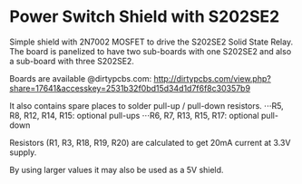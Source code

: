 Power Switch Shield with S202SE2
================================

Simple shield with 2N7002 MOSFET to drive the S202SE2 Solid State Relay.
The board is panelized to have two sub-boards with one S202SE2 and also
a sub-board with three S202SE2.

Boards are available @dirtypcbs.com: http://dirtypcbs.com/view.php?share=17641&accesskey=2531b32f0bd15d34d1d7f6f8c30357b9

It also contains spare places to solder pull-up / pull-down resistors.
⋅⋅⋅R5, R8, R12, R14, R15: optional pull-ups
⋅⋅⋅R6, R7, R13, R15, R17: optional pull-down

Resistors (R1, R3, R18, R19, R20) are calculated to get 20mA current
at 3.3V supply.

By using larger values it may also be used as a 5V shield.


